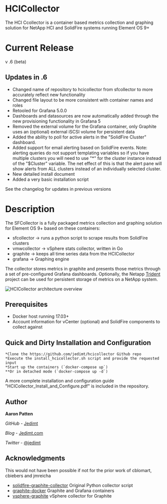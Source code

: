 # HCICollector

The HCI Ccollector is a container based metrics collection and graphing solution for NetApp HCI and SolidFire systems running Element OS 9+

# Current Release
v .6 (beta)

## Updates in .6
* Changed name of repository to hcicollector from sfcollector to more accurately reflect new functionality
* Changed file layout to be more consistent with container names and roles
* Retooled for Grafana 5.0.0
* Dashboards and datasources are now automatically added through the new provisioning functionality in Grafana 5
* Removed the external volume for the Grafana container, only Graphite uses an (optional) external iSCSI volume for persistent data
* Added the ability to poll for active alerts in the "SolidFire Cluster" dashboard.
* Added support for email alerting based on SolidFire events. Note: alerting queries do not support templating variables so if you have multiple clusters you will need to use "*" for the cluster instance instead of the "$Cluster" variable. The net effect of this is that the alert pane will show alerts from ALL clusters instead of an individually selected cluster.
* New detailed install document
* Added a very basic installation script

See the changelog for updates in previous versions

# Description
The SFCollector is a fully packaged metrics collection and graphing solution for Element OS 9+ based on these containers: 
* sfcollector -> runs a python script to scrape results from SolidFire clusters 
* vmwcollector -> vSphere stats collector, written in Go
* graphite -> keeps all time series data from the HCICollector
* grafana -> Graphing engine

The collector stores metrics in graphite and presents those metrics through a set of pre-configured Grafana dashboards.  Optionally, the Netapp [Trident](https://netapp.io/2018/01/26/one-container-integration/) project can be used for persistent storage of metrics on a NetApp system.

![HCICollector architecture overview](http://www.jedimt.com/wp-content/uploads/2017/09/sfcollector-overview.jpeg)

## Prerequisites
* Docker host running 17.03+ 
* Account information for vCenter (optional) and SolidFire components to collect against 

## Quick and Dirty Installation and Configuration

```
*Clone the https://github.com/jedimt/hcicollector Github repo 
*Execute the install_hcicollector.sh script and provide the requested input
*Start up the containers (`docker-compose up`)
**Or in detached mode (`docker-compose up -d`)
```

A more complete installation and configuration guide "HCICollector_Install_and_Configure.pdf" is included in the repository.

## Author

**Aaron Patten**

*GitHub* - [Jedimt](https://github.com/jedimt)

*Blog* - [Jedimt.com](http://jedimt.com)

*Twitter* - [@jedimt](https://twitter.com/jedimt)

## Acknowledgments

This would not have been possible if not for the prior work of cblomart, cbiebers and jmreicha
* [solidfire-graphite-collector](https://github.com/cbiebers/solidfire-graphite-collector) Original Python collector script 
* [graphite-docker](https://github.com/jmreicha/graphite-docker) Graphite and Grafana containers
* [vsphere-graphite](https://github.com/cblomart/vsphere-graphite) vSphere collector for Graphite
